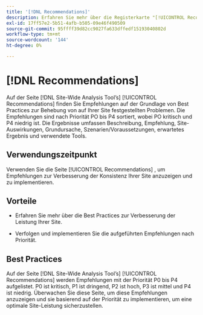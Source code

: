 ```yaml
---
title: '[!DNL Recommendations]'
description: Erfahren Sie mehr über die Registerkarte "[!UICONTROL Recommendations]" im  [!DNL Site-Wide Analysis Tool], wann sie verwendet werden sollte, ihre Vorteile und Best Practices.
exl-id: 17ff57e2-5b51-4afb-b505-09e46f490509
source-git-commit: 95ffff39d82cc9027fa633dffedf15193040802d
workflow-type: tm+mt
source-wordcount: '144'
ht-degree: 0%

---
```


# [!DNL Recommendations]

Auf der Seite [!DNL Site-Wide Analysis Tool’s] [!UICONTROL Recommendations] finden Sie Empfehlungen auf der Grundlage von Best Practices zur Behebung von auf Ihrer Site festgestellten Problemen. Die Empfehlungen sind nach Priorität PO bis P4 sortiert, wobei PO kritisch und P4 niedrig ist. Die Ergebnisse umfassen Beschreibung, Empfehlung, Site-Auswirkungen, Grundursache, Szenarien/Voraussetzungen, erwartetes Ergebnis und verwendete Tools.

## Verwendungszeitpunkt

Verwenden Sie die Seite [!UICONTROL Recommendations] , um Empfehlungen zur Verbesserung der Konsistenz Ihrer Site anzuzeigen und zu implementieren.

## Vorteile

* Erfahren Sie mehr über die Best Practices zur Verbesserung der Leistung Ihrer Site.

* Verfolgen und implementieren Sie die aufgeführten Empfehlungen nach Priorität.

## Best Practices

Auf der Seite [!DNL Site-Wide Analysis Tool’s] [!UICONTROL Recommendations] werden Empfehlungen mit der Priorität P0 bis P4 aufgelistet. P0 ist kritisch, P1 ist dringend, P2 ist hoch, P3 ist mittel und P4 ist niedrig. Überwachen Sie diese Seite, um diese Empfehlungen anzuzeigen und sie basierend auf der Priorität zu implementieren, um eine optimale Site-Leistung sicherzustellen.
